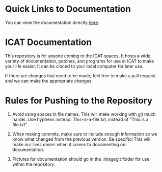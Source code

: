 # Quick Links to Documentation

You can view the documentation directly [here](https://github.com/icatimmersive/ICAT-Documentation/blob/main/Master-Technical-Use-Guide.org).

# ICAT Documentation

This repository is for anyone coming to the ICAT spaces. It hosts a wide variety of documentation, patches, and programs for use at ICAT to make your life easier. It can be cloned to your local computer for later use.

If there are changes that need to be made, feel free to make a pull request and we can make the appropriate changes.

# Rules for Pushing to the Repository

1. Avoid using spaces in file names. This will make working with git much harder. Use hyphens instead: This-is-a-file.txt, instead of "This is a file.txt"

2. When making commits, make sure to include enough information so we know what changed from the previous version. Be specific! This will make our lives easier when it comes to documenting our documentation.

3. Pictures for documentation should go in the .imagegit folder for use within the repository.

<!-- # Credits -->

<!-- Include names and/or email addresses here if people feel comfortable doing that. -->
